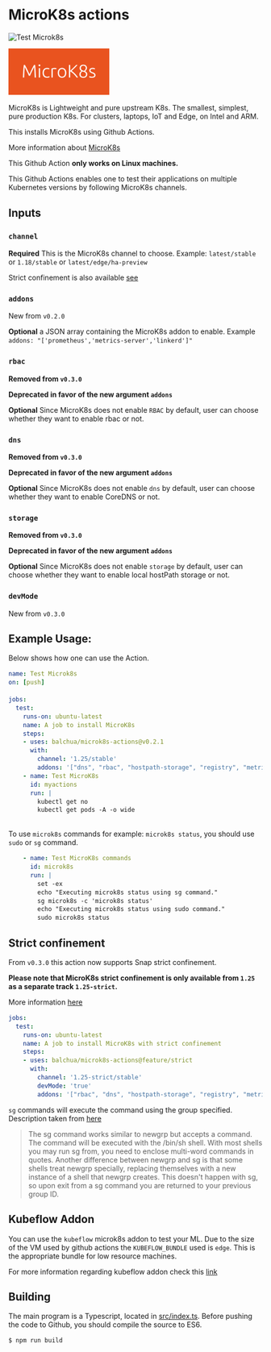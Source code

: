 # MicroK8s actions

![Test Microk8s](https://github.com/balchua/microk8s-actions/workflows/Test%20Microk8s/badge.svg)

<img src="assets/microk8s-image.png" width="200" />

MicroK8s is Lightweight and pure upstream K8s.  The smallest, simplest, pure production K8s.  For clusters, laptops, IoT and Edge, on Intel and ARM.

This installs MicroK8s using Github Actions.  

More information about [MicroK8s](https://microk8s.io/)

This Github Action **only works on Linux machines.**

This Github Actions enables one to test their applications on multiple Kubernetes versions by following MicroK8s channels.

## Inputs

### `channel`

**Required**  This is the MicroK8s channel to choose.  Example: `latest/stable` or `1.18/stable` or `latest/edge/ha-preview` 

Strict confinement is also available [see](#strict-confinement)

### `addons`

New from `v0.2.0`

**Optional** a JSON array containing the MicroK8s addon to enable.  Example `addons: "['prometheus','metrics-server','linkerd']"`

### `rbac`

**Removed from `v0.3.0`**

**Deprecated in favor of the new argument `addons`**

**Optional**  Since MicroK8s does not enable `RBAC` by default, user can choose whether they want to enable rbac or not.

### `dns`

**Removed from `v0.3.0`**

**Deprecated in favor of the new argument `addons`**

**Optional**  Since MicroK8s does not enable `dns` by default, user can choose whether they want to enable CoreDNS or not.

### `storage`

**Removed from `v0.3.0`**

**Deprecated in favor of the new argument `addons`**

**Optional** Since MicroK8s does not enable `storage` by default, user can choose whether they want to enable local hostPath storage or not.

### `devMode`

New from `v0.3.0`



## Example Usage:

Below shows how one can use the Action.

```yaml
name: Test Microk8s
on: [push]

jobs:
  test:
    runs-on: ubuntu-latest
    name: A job to install MicroK8s
    steps:
    - uses: balchua/microk8s-actions@v0.2.1
      with:
        channel: '1.25/stable'
        addons: '["dns", "rbac", "hostpath-storage", "registry", "metrics-server"]'
    - name: Test MicroK8s
      id: myactions
      run: |
        kubectl get no
        kubectl get pods -A -o wide
        
```

To use `microk8s` commands for example: `microk8s status`, you should use `sudo` or `sg` command.

```yaml
    - name: Test MicroK8s commands
      id: microk8s
      run: |
        set -ex
        echo "Executing microk8s status using sg command."
        sg microk8s -c 'microk8s status'
        echo "Executing microk8s status using sudo command."
        sudo microk8s status
```

## Strict confinement

From `v0.3.0` this action now supports Snap strict confinement.

**Please note that MicroK8s strict confinement is only available from `1.25` as a separate track `1.25-strict`.**

More information [here](https://ubuntu.com/blog/strictly-confined-microk8s)

``` yaml
jobs:
  test:
    runs-on: ubuntu-latest
    name: A job to install MicroK8s with strict confinement
    steps:
    - uses: balchua/microk8s-actions@feature/strict
      with:
        channel: '1.25-strict/stable'
        devMode: 'true'
        addons: '["rbac", "dns", "hostpath-storage", "registry", "metrics-server"]'
```

`sg` commands will execute the command using the group specified.  Description taken from [here](https://man7.org/linux/man-pages/man1/sg.1.html#:~:text=The%20sg%20command%20works%20similar,multi%2Dword%20commands%20in%20quotes.)

>  The sg command works similar to newgrp but accepts a command. The
   command will be executed with the /bin/sh shell. With most shells you
   may run sg from, you need to enclose multi-word commands in quotes.
   Another difference between newgrp and sg is that some shells treat
   newgrp specially, replacing themselves with a new instance of a shell
   that newgrp creates. This doesn't happen with sg, so upon exit from a
   sg command you are returned to your previous group ID.

## Kubeflow Addon

You can use the `kubeflow` microk8s addon to test your ML.  Due to the size of the VM used by github actions the `KUBEFLOW_BUNDLE` used is `edge`.
This is the appropriate bundle for low resource machines.

For more information regarding kubeflow addon check this [link](https://microk8s.io/docs/addon-kubeflow)

## Building

The main program is a Typescript, located in [src/index.ts](src/index.ts).  Before pushing the code to Github, you should compile the source to ES6.

```shell
$ npm run build
```

